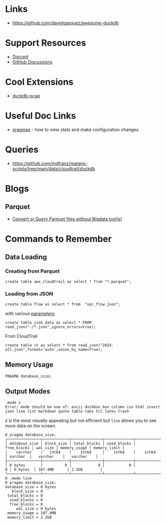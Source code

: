 # Links
- https://github.com/davidgasquez/awesome-duckdb

# Support Resources 
- [Discord](https://discord.com/invite/tcvwpjfnZx)
- [GitHub Discussions](https://github.com/duckdb/duckdb/discussions)

# Cool Extensions
- [duckdb-pcap](https://github.com/hrbrmstr/duckdb-pcap)

# Useful Doc Links
- [pragmas](https://duckdb.org/docs/sql/pragmas) - how to view stats and make configuration changes.

# Queries
- https://github.com/mdfranz/matano-scripts/tree/main/data/cloudtrail/duckdb

# Blogs
## Parquet
- [Convert or Query Parquet files without Bigdata tool(s)](https://medium.com/datadriveninvestor/convert-or-query-parquet-files-without-bigdata-tool-s-6d58132b99a7)

# Commands to Remember
## Data Loading

### Creating from Parquet

```
create table aws_cloudtrail as select * from "*.parquet";
```

### Loading from JSON

```
create table flow as select * from  "vpc_flow.json";
```

with various [parameters](https://duckdb.org/docs/data/json/overview.html#parameters)

```
create table json_data as select * FROM read_json("./*.json",ignore_errors=true);
```


From CloudTrail 

```
create table ct as select * from read_json("2024-all.json",format='auto',union_by_name=True);
```


## Memory Usage
```
PRAGMA database_size;
```

## Output Modes 

```
.mode x
Error: mode should be one of: ascii duckbox box column csv html insert json line list markdown quote table tabs tcl latex trash
```

`d` is the most visually appealing but not efficient but `line` allows you to see more data on the screen.

```
D pragma database_size;
┌───────────────┬────────────┬──────────────┬─────────────┬─────────────┬──────────┬──────────────┬──────────────┐
│ database_size │ block_size │ total_blocks │ used_blocks │ free_blocks │ wal_size │ memory_usage │ memory_limit │
│    varchar    │   int64    │    int64     │    int64    │    int64    │ varchar  │   varchar    │   varchar    │
├───────────────┼────────────┼──────────────┼─────────────┼─────────────┼──────────┼──────────────┼──────────────┤
│ 0 bytes       │          0 │            0 │           0 │           0 │ 0 bytes  │ 107.4MB      │ 2.3GB        │
└───────────────┴────────────┴──────────────┴─────────────┴─────────────┴──────────┴──────────────┴──────────────┘
D .mode line
D pragma database_size;
database_size = 0 bytes
   block_size = 0
 total_blocks = 0
  used_blocks = 0
  free_blocks = 0
     wal_size = 0 bytes
 memory_usage = 107.4MB
 memory_limit = 2.3GB
```
